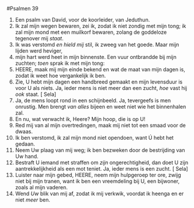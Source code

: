 #Psalmen 39
1. Een psalm van David, voor de koorleider, van Jeduthun. 
2. Ik zal mijn wegen bewaren, zei ik, zodat ik niet zondig met mijn tong; ik zal mijn mond met een muilkorf bewaren, zolang de goddeloze tegenover mij *staat*. 
3. Ik was verstomd *en hield mij* stil, ik zweeg van het goede. Maar mijn lijden werd heviger, 
4. mijn hart werd heet in mijn binnenste. Een vuur ontbrandde bij mijn zuchten; *toen* sprak ik met mijn tong: 
5. HEERE, maak mij mijn einde bekend en wat de maat van mijn dagen is, zodat ik weet hoe vergankelijk ik ben. 
6. Zie, U hebt mijn dagen een handbreed gemaakt en mijn levensduur is voor U als niets. Ja, ieder mens is niet meer dan een zucht, *hoe* vast hij *ook* staat. [ Sela] 
7. Ja, de mens loopt rond in een schijnbeeld. Ja, tevergeefs is men onrustig. Men brengt *van alles* bijeen en weet niet wie het binnenhalen zal. 
8. En nu, wat verwacht ik, Heere? Mijn hoop, die is op U! 
9. Red mij van al mijn overtredingen, maak mij niet tot een smaad voor de dwaas. 
10. Ik ben verstomd, ik zal mijn mond niet opendoen, want Ú hebt het gedaan. 
11. Neem Uw plaag van mij weg; ik ben bezweken door de bestrijding van Uw hand. 
12. Bestraft U iemand met straffen om *zijn* ongerechtigheid, dan doet U zijn aantrekkelijkheid als een mot teniet. Ja, ieder mens is een zucht. [ Sela] 
13. Luister naar mijn gebed, HEERE, neem mijn hulpgeroep ter ore, zwijg niet bij mijn tranen, want ik ben een vreemdeling bij U, een bijwoner, zoals al mijn vaderen. 
14. Wend *Uw* blik van mij af, zodat ik mij verkwik, voordat ik heenga en er niet *meer* ben.
